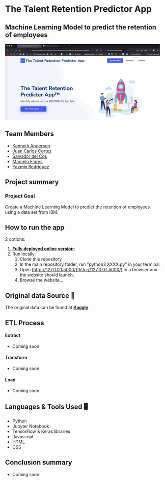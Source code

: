 # The Talent Retention Predictor App
## Machine Learning Model to predict the retention of employees 

<p align="center">
<img src="https://github.com/Yazz-01/Predicting_Employees_Retention/blob/main/static/img/screenshot.png" width="900"/>
</p>

## Team Members
* [Kenneth Andersen](https://github.com/kennethcandersen)
* [Juan Carlos Cortez](https://www.linkedin.com/in/juancarloscortezperez/)
* [Salvador del Cos](https://github.com/Fispit)
* [Marcelo Flores](https://www.linkedin.com/in/marcelo-flores-b747b87a/)
* [Yazmin Rodriguez](https://github.com/Yazz-01)

## Project summary 

### Project Goal
Create a Machine Learning Model to predict the retention of employees using a data set from IBM. 

## How to run the app
2 options:
1. **[Fully deployed online version](https://dataviz-ecobici.herokuapp.com/)**:
2. Run locally:
     1. Clone this repository
     2. In the main repository folder, run "python3 XXXX.py" in your terminal
     3. Open [http://127.0.0.1:5000/](http://127.0.0.1:5000/) in a browser and the website should launch. 
     4. Browse the website...

## Original data Source 📁 
The original data can be found at [**Kaggle**](https://www.kaggle.com/pavansubhasht/ibm-hr-analytics-attrition-dataset)

## ETL Process 
#### Extract
- Coming soon
#### Transform
- Coming soon
#### Load
- Coming soon

## Languages & Tools Used 🖥️
- Python
- Jupyter Notebook
- TensorFlow & Keras libraries
- Javascript
- HTML 
- CSS 

## Conclusion summary 
- Coming soon




